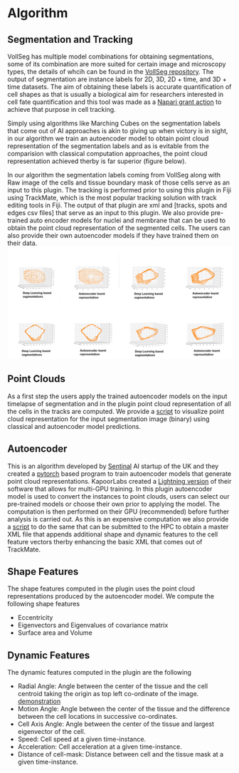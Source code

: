# Algorithm
## Segmentation and Tracking
VollSeg has multiple model combinations for obtaining segmentations, some of its combination are more suited for certain image and microscopy types, the details
of whcih can be found in the [VollSeg repository](https://github.com/Kapoorlabs-CAPED/VollSeg). The output of segmentation are instance labels for 2D, 3D, 2D + time,
and 3D + time datasets. The aim of obtaining these labels is accurate quantification of cell shapes as that is usually a biological aim for researchers interested in
cell fate quantification and this tool was made as a [Napari grant action](https://chanzuckerberg.com/science/programs-resources/imaging/napari/vollseg-extensions-and-workflow-development-with-user-support/)
to achieve that purpose in cell tracking.

Simply using algorithms like Marching Cubes on the segmentation labels that come out of AI approaches is akin to giving up
when victory is in sight, in our algorithm we train an autoencoder model to obtain point cloud representation of the segmentation labels and as is evitable from the comparision with classical computation approaches, the point cloud representation achieved therby is far superior (figure below).

In our algorithm the segmentation labels coming from VollSeg along with Raw image of the cells and tissue boundary mask of those cells serve as an input to this plugin. The tracking is performed prior to using this plugin in Fiji using TrackMate, which is the most popular tracking solution with track editing tools in Fiji. The output of that plugin are xml and [tracks, spots and edges csv files] that serve as an input to this plugin. We also provide pre-trained auto encoder models for nuclei and membrane that can be used to obtain the point cloud representation of the segmented cells. The users can also provide their own autoencoder models if they have trained them on their data.
![comparision](images/point_clouds_compared.png)
## Point Clouds

As a first step the users apply the trained autoencoder models on the input timelapse of segmentation and in the plugin point cloud representation of all the cells in
the tracks are computed. We provide a [script](examples/visualize_point_clouds.py) to visualize point cloud representation for the input segmentation image (binary) using classical and autoencoder model predictions.

## Autoencoder

This is an algorithm developed by [Sentinal](https://www.sentinal4d.com/) AI startup of the UK and they created a [pytorch](https://github.com/Sentinal4D) based program to train autoencoder models that
generate point cloud representations. KapoorLabs created a [Lightning version](https://github.com/Kapoorlabs-CAPED/KapoorLabs-Lightning) of their software that allows for multi-GPU training. In this plugin autoencoder model is used to convert the instances to point clouds, users can select our pre-trained models or choose their own prior to applying the model. The computation is then performed on their GPU (recommended) before further analysis is carried out. As this is an expensive computation we also provide a [script](examples/apply_autoencoder.py) to do the same that can be submitted to the HPC to obtain a master XML file that appends additional shape and dynamic features to the cell feature vectors therby enhancing the basic XML that comes out of TrackMate.

## Shape Features
The shape features computed in the plugin uses the point cloud representations produced by the autoencoder model. We compute the following shape features

- Eccentricity
- Eigenvectors and Eigenvalues of covariance matrix
- Surface area and Volume

## Dynamic Features
The dynamic features computed in the plugin are the following

- Radial Angle: Angle between the center of the tissue and the cell centroid taking the origin as top left co-ordinate of the image. [demonstration](RADIAL_ANGLE)
- Motion Angle: Angle between the center of the tissue and the difference between the cell locations in successive co-ordinates.
- Cell Axis Angle: Angle between the center of the tissue and largest eigenvector of the cell.
- Speed: Cell speed at a given time-instance.
- Acceleration: Cell acceleration at a given time-instance.
- Distance of cell-mask: Distance between cell and the tissue mask at a given time-instance.

